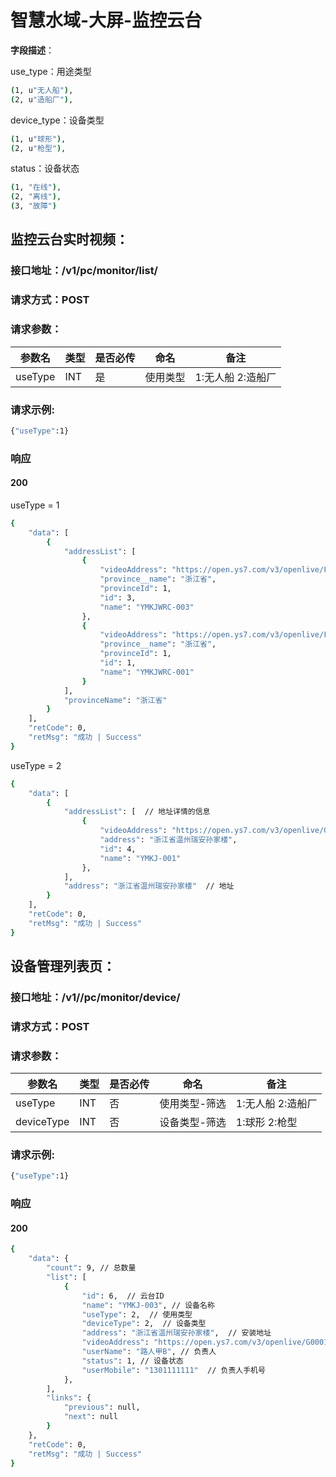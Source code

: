 # 智慧水域-大屏-监控云台

**字段描述**：

use_type：用途类型

```bash
(1, u"无人船"),
(2, u"造船厂"),
```

device_type：设备类型

```bash
(1, u"球形"),
(2, u"枪型"),
```

status：设备状态

```bash
(1, "在线"),
(2, "离线"),
(3, "故障")
```

## 监控云台实时视频：

### 接口地址：/v1/pc/monitor/list/

### 请求方式：POST

### 请求参数：

| 参数名  | 类型 | 是否必传 | 命名     | 备注               |
| ------- | ---- | -------- | -------- | ------------------ |
| useType | INT  | 是       | 使用类型 | 1:无人船  2:造船厂 |

### 请求示例:

```bash
{"useType":1}
```

### 响应

#### 200

useType = 1

```bash
{
    "data": [
        {
            "addressList": [
                {
                    "videoAddress": "https://open.ys7.com/v3/openlive/F10241147_1_1.m3u8?expire=1660267130&id=347670598524801024&t=f469412c754f0fb921037bb6fde3e2b49df1cad8ffa12099d1a6c0608010bdb4&ev=100",
                    "province__name": "浙江省",
                    "provinceId": 1,
                    "id": 3,
                    "name": "YMKJWRC-003"
                },
                {
                    "videoAddress": "https://open.ys7.com/v3/openlive/F10241147_1_1.m3u8?expire=1660267130&id=347670598524801024&t=f469412c754f0fb921037bb6fde3e2b49df1cad8ffa12099d1a6c0608010bdb4&ev=100",
                    "province__name": "浙江省",
                    "provinceId": 1,
                    "id": 1,
                    "name": "YMKJWRC-001"
                }
            ],
            "provinceName": "浙江省"
        }
    ],
    "retCode": 0,
    "retMsg": "成功 | Success"
}
```

useType = 2

```bash
{
    "data": [
        {
            "addressList": [  // 地址详情的信息
                {
                    "videoAddress": "https://open.ys7.com/v3/openlive/G00018583_1_1.m3u8?expire=1663818296&id=362565271577595904&t=7f9c08f7d9c7ac71fb9bae876b90011f3104d12e72962d2d069c0f81411dd1b0&ev=100",
                    "address": "浙江省温州瑞安孙家楼",
                    "id": 4,
                    "name": "YMKJ-001"
                },
            ],
            "address": "浙江省温州瑞安孙家楼"  // 地址
        }
    ],
    "retCode": 0,
    "retMsg": "成功 | Success"
}
```

## 设备管理列表页：

### 接口地址：/v1//pc/monitor/device/

### 请求方式：POST

### 请求参数：

| 参数名     | 类型 | 是否必传 | 命名          | 备注               |
| ---------- | ---- | -------- | ------------- | ------------------ |
| useType    | INT  | 否       | 使用类型-筛选 | 1:无人船  2:造船厂 |
| deviceType | INT  | 否       | 设备类型-筛选 | 1:球形 2:枪型      |

### 请求示例:

```bash
{"useType":1}
```

### 响应

#### 200

```bash
{
    "data": {
        "count": 9, // 总数量
        "list": [
            {
                "id": 6,  // 云台ID
                "name": "YMKJ-003", // 设备名称
                "useType": 2,  // 使用类型
                "deviceType": 2,  // 设备类型
                "address": "浙江省温州瑞安孙家楼",  // 安装地址
                "videoAddress": "https://open.ys7.com/v3/openlive/G00018583_3_1.m3u8?expire=1663818380&id=362565622896377856&t=14da9e5187491519295a7400f6ee8cb2ff3aa1c0c6abee7bc6455ee644a198b5&ev=100",  // 设备流地址
                "userName": "路人甲B", // 负责人
                "status": 1, // 设备状态
                "userMobile": "1301111111"  // 负责人手机号
            }, 
        ],
        "links": {
            "previous": null,
            "next": null
        }
    },
    "retCode": 0,
    "retMsg": "成功 | Success"
}
```



